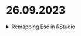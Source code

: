 # 26.09.2023
<details>
  <summary>Remapping Esc in RStudio</summary>
<br>

press : to switch to command mode then type
```txt
:imap jk <Esc>
```

</details>



